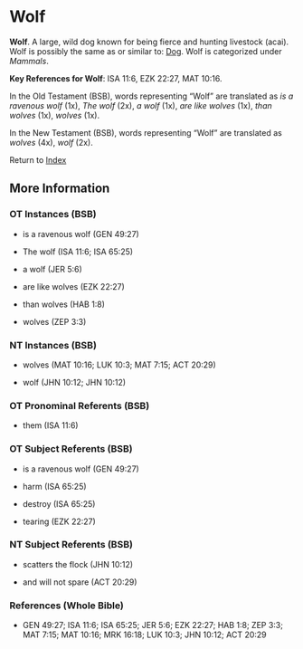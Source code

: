 # Wolf
**Wolf**. 
A large, wild dog known for being fierce and hunting livestock (acai). 
Wolf is possibly the same as or similar to: 
[Dog](Dog.md). 
Wolf is categorized under _Mammals_. 


**Key References for Wolf**: 
ISA 11:6, EZK 22:27, MAT 10:16. 


In the Old Testament (BSB), words representing “Wolf” are translated as 
*is a ravenous wolf* (1x), *The wolf* (2x), *a wolf* (1x), *are like wolves* (1x), *than wolves* (1x), *wolves* (1x). 


In the New Testament (BSB), words representing “Wolf” are translated as 
*wolves* (4x), *wolf* (2x). 


Return to [Index](00-Index.md)

## More Information

### OT Instances (BSB)

* is a ravenous wolf (GEN 49:27)

* The wolf (ISA 11:6; ISA 65:25)

* a wolf (JER 5:6)

* are like wolves (EZK 22:27)

* than wolves (HAB 1:8)

* wolves (ZEP 3:3)



### NT Instances (BSB)

* wolves (MAT 10:16; LUK 10:3; MAT 7:15; ACT 20:29)

* wolf (JHN 10:12; JHN 10:12)



### OT Pronominal Referents (BSB)

* them (ISA 11:6)



### OT Subject Referents (BSB)

* is a ravenous wolf (GEN 49:27)

* harm (ISA 65:25)

* destroy (ISA 65:25)

* tearing (EZK 22:27)



### NT Subject Referents (BSB)

* scatters the flock (JHN 10:12)

* and will not spare (ACT 20:29)



### References (Whole Bible)

* GEN 49:27; ISA 11:6; ISA 65:25; JER 5:6; EZK 22:27; HAB 1:8; ZEP 3:3; MAT 7:15; MAT 10:16; MRK 16:18; LUK 10:3; JHN 10:12; ACT 20:29



